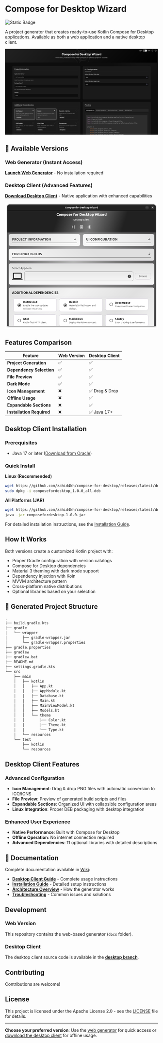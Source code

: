 # Compose for Desktop Wizard

![Static Badge](https://img.shields.io/badge/Desktop-1_0_0?style=plastic&label=1.0.0&link=https%3A%2F%2Fgithub.com%2Fzahid4kh%2Fcompose-for-desktop%2Freleases%2Ftag%2F1.0.0)

A project generator that creates ready-to-use Kotlin Compose for Desktop applications. Available as both a web application and a native desktop client.

![Screenshot of Web Wizard](media/screenshot.png)

## 🚀 Available Versions

### Web Generator (Instant Access)
**[Launch Web Generator](https://composefordesktop.vercel.app/)** - No installation required

### Desktop Client (Advanced Features)
**[Download Desktop Client](https://github.com/zahid4kh/compose-for-desktop/releases)** - Native application with enhanced capabilities

![Desktop Client](media/desktop.png)

## Features Comparison

| Feature                   | Web Version | Desktop Client |
|---------------------------|-------------|----------------|
| **Project Generation**    | ✅           | ✅              |
| **Dependency Selection**  | ✅           | ✅              |
| **File Preview**          | ✅           | ✅              |
| **Dark Mode**             | ✅           | ✅              |
| **Icon Management**       | ❌           | ✅ Drag & Drop  |
| **Offline Usage**         | ❌           | ✅              |
| **Expandable Sections**   | ❌           | ✅              |
| **Installation Required** | ❌           | ✅ Java 17+     |

## Desktop Client Installation

### Prerequisites
- Java 17 or later ([Download from Oracle](https://www.oracle.com/java/technologies/javase/jdk17-archive-downloads.html))

### Quick Install

**Linux (Recommended)**
```bash
wget https://github.com/zahid4kh/compose-for-desktop/releases/latest/download/composefordesktop_1.0.0_all.deb
sudo dpkg -i composefordesktop_1.0.0_all.deb
```

**All Platforms (JAR)**
```bash
wget https://github.com/zahid4kh/compose-for-desktop/releases/latest/download/composefordesktop-1.0.0.jar
java -jar composefordesktop-1.0.0.jar
```

For detailed installation instructions, see the [Installation Guide](https://github.com/zahid4kh/compose-for-desktop/wiki/Installation).

## How It Works

Both versions create a customized Kotlin project with:

- Proper Gradle configuration with version catalogs
- Compose for Desktop dependencies
- Material 3 theming with dark mode support
- Dependency injection with Koin
- MVVM architecture pattern
- Cross-platform native distributions
- Optional libraries based on your selection

## 📁 Generated Project Structure

```text
.
├── build.gradle.kts
├── gradle
│   └── wrapper
│       ├── gradle-wrapper.jar
│       └── gradle-wrapper.properties
├── gradle.properties
├── gradlew
├── gradlew.bat
├── README.md
├── settings.gradle.kts
└── src
    ├── main
    │   ├── kotlin
    │   │   ├── App.kt
    │   │   ├── AppModule.kt
    │   │   ├── Database.kt
    │   │   ├── Main.kt
    │   │   ├── MainViewModel.kt
    │   │   ├── Models.kt
    │   │   └── theme
    │   │       ├── Color.kt
    │   │       ├── Theme.kt
    │   │       └── Type.kt
    │   └── resources
    └── test
        ├── kotlin
        └── resources
```

## Desktop Client Features

### Advanced Configuration
- **Icon Management**: Drag & drop PNG files with automatic conversion to ICO/ICNS
- **File Preview**: Preview of generated build scripts and files
- **Expandable Sections**: Organized UI with collapsible configuration areas
- **Linux Integration**: Proper DEB packaging with desktop integration

### Enhanced User Experience
- **Native Performance**: Built with Compose for Desktop
- **Offline Operation**: No internet connection required
- **Advanced Dependencies**: 11 optional libraries with detailed descriptions

## 📖 Documentation

Complete documentation available in [Wiki](https://github.com/zahid4kh/compose-for-desktop/wiki):

- **[Desktop Client Guide](https://github.com/zahid4kh/compose-for-desktop/wiki/Desktop-Client-Guide)** - Complete usage instructions
- **[Installation Guide](https://github.com/zahid4kh/compose-for-desktop/wiki/Installation)** - Detailed setup instructions
- **[Architecture Overview](https://github.com/zahid4kh/compose-for-desktop/wiki/Architecture)** - How the generator works
- **[Troubleshooting](https://github.com/zahid4kh/compose-for-desktop/wiki/Troubleshooting)** - Common issues and solutions

## Development

### Web Version
This repository contains the web-based generator (`docs` folder).

### Desktop Client
The desktop client source code is available in the **[desktop branch](https://github.com/zahid4kh/compose-for-desktop/tree/desktop)**.

## Contributing

Contributions are welcome!

## License

This project is licensed under the Apache License 2.0 - see the [LICENSE](LICENSE) file for details.

---

**Choose your preferred version**: Use the [web generator](https://composefordesktop.vercel.app/) for quick access or [download the desktop client](https://github.com/zahid4kh/compose-for-desktop/releases) for offline usage.